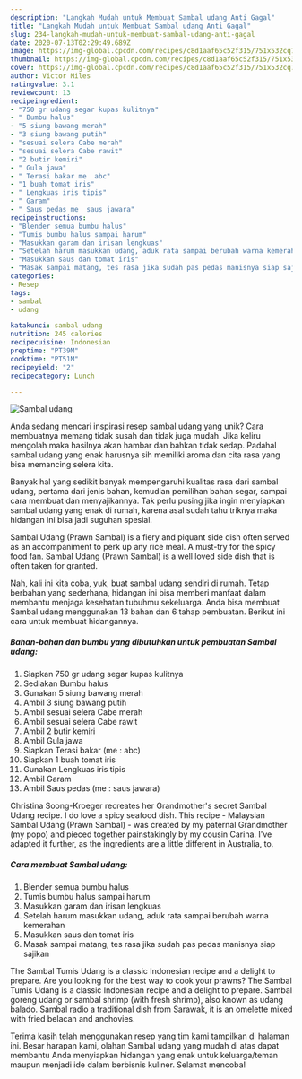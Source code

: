 ```yaml
---
description: "Langkah Mudah untuk Membuat Sambal udang Anti Gagal"
title: "Langkah Mudah untuk Membuat Sambal udang Anti Gagal"
slug: 234-langkah-mudah-untuk-membuat-sambal-udang-anti-gagal
date: 2020-07-13T02:29:49.689Z
image: https://img-global.cpcdn.com/recipes/c8d1aaf65c52f315/751x532cq70/sambal-udang-foto-resep-utama.jpg
thumbnail: https://img-global.cpcdn.com/recipes/c8d1aaf65c52f315/751x532cq70/sambal-udang-foto-resep-utama.jpg
cover: https://img-global.cpcdn.com/recipes/c8d1aaf65c52f315/751x532cq70/sambal-udang-foto-resep-utama.jpg
author: Victor Miles
ratingvalue: 3.1
reviewcount: 13
recipeingredient:
- "750 gr udang segar kupas kulitnya"
- " Bumbu halus"
- "5 siung bawang merah"
- "3 siung bawang putih"
- "sesuai selera Cabe merah"
- "sesuai selera Cabe rawit"
- "2 butir kemiri"
- " Gula jawa"
- " Terasi bakar me  abc"
- "1 buah tomat iris"
- " Lengkuas iris tipis"
- " Garam"
- " Saus pedas me  saus jawara"
recipeinstructions:
- "Blender semua bumbu halus"
- "Tumis bumbu halus sampai harum"
- "Masukkan garam dan irisan lengkuas"
- "Setelah harum masukkan udang, aduk rata sampai berubah warna kemerahan"
- "Masukkan saus dan tomat iris"
- "Masak sampai matang, tes rasa jika sudah pas pedas manisnya siap sajikan"
categories:
- Resep
tags:
- sambal
- udang

katakunci: sambal udang 
nutrition: 245 calories
recipecuisine: Indonesian
preptime: "PT39M"
cooktime: "PT51M"
recipeyield: "2"
recipecategory: Lunch

---
```



![Sambal udang](https://img-global.cpcdn.com/recipes/c8d1aaf65c52f315/751x532cq70/sambal-udang-foto-resep-utama.jpg)

Anda sedang mencari inspirasi resep sambal udang yang unik? Cara membuatnya memang tidak susah dan tidak juga mudah. Jika keliru mengolah maka hasilnya akan hambar dan bahkan tidak sedap. Padahal sambal udang yang enak harusnya sih memiliki aroma dan cita rasa yang bisa memancing selera kita.

Banyak hal yang sedikit banyak mempengaruhi kualitas rasa dari sambal udang, pertama dari jenis bahan, kemudian pemilihan bahan segar, sampai cara membuat dan menyajikannya. Tak perlu pusing jika ingin menyiapkan sambal udang yang enak di rumah, karena asal sudah tahu triknya maka hidangan ini bisa jadi suguhan spesial.

Sambal Udang (Prawn Sambal) is a fiery and piquant side dish often served as an accompaniment to perk up any rice meal. A must-try for the spicy food fan. Sambal Udang (Prawn Sambal) is a well loved side dish that is often taken for granted.


Nah, kali ini kita coba, yuk, buat sambal udang sendiri di rumah. Tetap berbahan yang sederhana, hidangan ini bisa memberi manfaat dalam membantu menjaga kesehatan tubuhmu sekeluarga. Anda bisa membuat Sambal udang menggunakan 13 bahan dan 6 tahap pembuatan. Berikut ini cara untuk membuat hidangannya.

<!--inarticleads1-->

##### Bahan-bahan dan bumbu yang dibutuhkan untuk pembuatan Sambal udang:

1. Siapkan 750 gr udang segar kupas kulitnya
1. Sediakan  Bumbu halus
1. Gunakan 5 siung bawang merah
1. Ambil 3 siung bawang putih
1. Ambil sesuai selera Cabe merah
1. Ambil sesuai selera Cabe rawit
1. Ambil 2 butir kemiri
1. Ambil  Gula jawa
1. Siapkan  Terasi bakar (me : abc)
1. Siapkan 1 buah tomat iris
1. Gunakan  Lengkuas iris tipis
1. Ambil  Garam
1. Ambil  Saus pedas (me : saus jawara)


Christina Soong-Kroeger recreates her Grandmother&#39;s secret Sambal Udang recipe. I do love a spicy seafood dish. This recipe - Malaysian Sambal Udang (Prawn Sambal) - was created by my paternal Grandmother (my popo) and pieced together painstakingly by my cousin Carina. I&#39;ve adapted it further, as the ingredients are a little different in Australia, to. 

<!--inarticleads2-->

##### Cara membuat Sambal udang:

1. Blender semua bumbu halus
1. Tumis bumbu halus sampai harum
1. Masukkan garam dan irisan lengkuas
1. Setelah harum masukkan udang, aduk rata sampai berubah warna kemerahan
1. Masukkan saus dan tomat iris
1. Masak sampai matang, tes rasa jika sudah pas pedas manisnya siap sajikan


The Sambal Tumis Udang is a classic Indonesian recipe and a delight to prepare. Are you looking for the best way to cook your prawns? The Sambal Tumis Udang is a classic Indonesian recipe and a delight to prepare. Sambal goreng udang or sambal shrimp (with fresh shrimp), also known as udang balado. Sambal radio a traditional dish from Sarawak, it is an omelette mixed with fried belacan and anchovies. 

Terima kasih telah menggunakan resep yang tim kami tampilkan di halaman ini. Besar harapan kami, olahan Sambal udang yang mudah di atas dapat membantu Anda menyiapkan hidangan yang enak untuk keluarga/teman maupun menjadi ide dalam berbisnis kuliner. Selamat mencoba!
